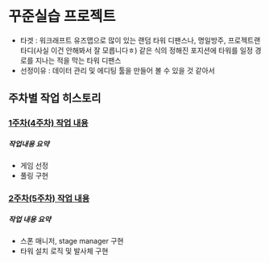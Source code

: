 # 꾸준실습 프로젝트
- 타겟 : 워크래프트 유즈맵으로 많이 있는 랜덤 타워 디팬스나, 명일방주, 프로젝트랜타디(사실 이건 안해봐서 잘 모릅니다ㅎ) 같은 식의 정해진 포지션에 타워를 일정 경로를 지나는 적을 막는 타워 디팬스
- 선정이유 : 데이터 관리 및 에디팅 툴을 만들어 볼 수 있을 것 같아서

## 주차별 작업 히스토리
### [1주차(4주차) 작업 내용](/Week1.md)
##### 작업내용 요약
- 게임 선정
- 풀링 구현

### [2주차(5주차) 작업 내용](/Week2.md)
##### 작업 내용 요약
- 스폰 매니저, stage manager 구현
- 타워 설치 로직 및 발사체 구현
